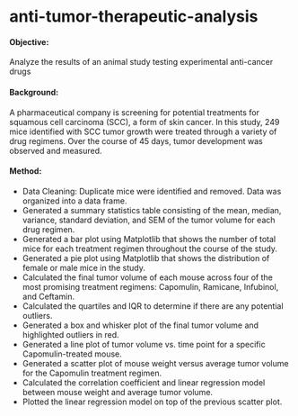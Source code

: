 # anti-tumor-therapeutic-analysis
#### **Objective:** 

Analyze the results of an animal study testing experimental anti-cancer drugs

#### **Background:** 

A pharmaceutical company is screening for potential treatments for squamous cell carcinoma (SCC), a form of skin cancer. In this study, 249 mice identified with SCC tumor growth were treated through a variety of drug regimens. Over the course of 45 days, tumor development was observed and measured. 

#### **Method:** 

- Data Cleaning: Duplicate mice were identified and removed. Data was organized into a data frame.
- Generated a summary statistics table consisting of the mean, median, variance, standard deviation, and SEM of the tumor volume for each drug regimen.
- Generated a bar plot using Matplotlib that shows the number of total mice for each treatment regimen throughout the course of the study.
- Generated a pie plot using Matplotlib that shows the distribution of female or male mice in the study.
- Calculated the final tumor volume of each mouse across four of the most promising treatment regimens: Capomulin, Ramicane, Infubinol, and Ceftamin. 
- Calculated the quartiles and IQR to determine if there are any potential outliers.
- Generated a box and whisker plot of the final tumor volume and highlighted outliers in red.
- Generated a line plot of tumor volume vs. time point for a specific Capomulin-treated mouse.
- Generated a scatter plot of mouse weight versus average tumor volume for the Capomulin treatment regimen.
- Calculated the correlation coefficient and linear regression model between mouse weight and average tumor volume. 
- Plotted the linear regression model on top of the previous scatter plot.



